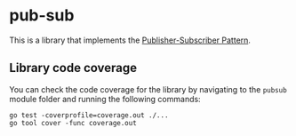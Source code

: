 # pub-sub

This is a library that implements the [Publisher-Subscriber Pattern](https://learn.microsoft.com/en-us/azure/architecture/patterns/publisher-subscriber).

## Library code coverage
You can check the code coverage for the library by navigating to the `pubsub` module folder and running the following commands:

```shell
go test -coverprofile=coverage.out ./...
go tool cover -func coverage.out
```